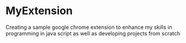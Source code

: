 # MyExtension
Creating a sample google chrome extension to enhance my skills in programming in java script as well as developing projects from scratch

